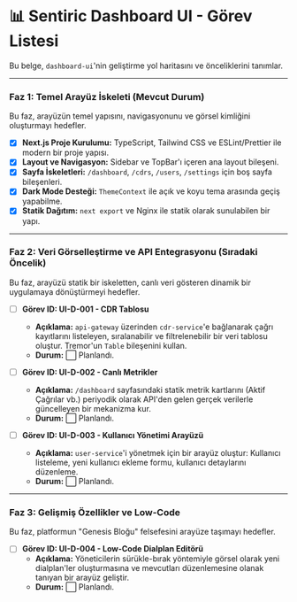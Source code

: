 # 📊 Sentiric Dashboard UI - Görev Listesi

Bu belge, `dashboard-ui`'nin geliştirme yol haritasını ve önceliklerini tanımlar.

---

### Faz 1: Temel Arayüz İskeleti (Mevcut Durum)

Bu faz, arayüzün temel yapısını, navigasyonunu ve görsel kimliğini oluşturmayı hedefler.

-   [x] **Next.js Proje Kurulumu:** TypeScript, Tailwind CSS ve ESLint/Prettier ile modern bir proje yapısı.
-   [x] **Layout ve Navigasyon:** Sidebar ve TopBar'ı içeren ana layout bileşeni.
-   [x] **Sayfa İskeletleri:** `/dashboard`, `/cdrs`, `/users`, `/settings` için boş sayfa bileşenleri.
-   [x] **Dark Mode Desteği:** `ThemeContext` ile açık ve koyu tema arasında geçiş yapabilme.
-   [x] **Statik Dağıtım:** `next export` ve Nginx ile statik olarak sunulabilen bir yapı.

---

### Faz 2: Veri Görselleştirme ve API Entegrasyonu (Sıradaki Öncelik)

Bu faz, arayüzü statik bir iskeletten, canlı veri gösteren dinamik bir uygulamaya dönüştürmeyi hedefler.

-   [ ] **Görev ID: UI-D-001 - CDR Tablosu**
    -   **Açıklama:** `api-gateway` üzerinden `cdr-service`'e bağlanarak çağrı kayıtlarını listeleyen, sıralanabilir ve filtrelenebilir bir veri tablosu oluştur. Tremor'un `Table` bileşenini kullan.
    -   **Durum:** ⬜ Planlandı.

-   [ ] **Görev ID: UI-D-002 - Canlı Metrikler**
    -   **Açıklama:** `/dashboard` sayfasındaki statik metrik kartlarını (Aktif Çağrılar vb.) periyodik olarak API'den gelen gerçek verilerle güncelleyen bir mekanizma kur.
    -   **Durum:** ⬜ Planlandı.

-   [ ] **Görev ID: UI-D-003 - Kullanıcı Yönetimi Arayüzü**
    -   **Açıklama:** `user-service`'i yönetmek için bir arayüz oluştur: Kullanıcı listeleme, yeni kullanıcı ekleme formu, kullanıcı detaylarını düzenleme.
    -   **Durum:** ⬜ Planlandı.

---

### Faz 3: Gelişmiş Özellikler ve Low-Code

Bu faz, platformun "Genesis Bloğu" felsefesini arayüze taşımayı hedefler.

-   [ ] **Görev ID: UI-D-004 - Low-Code Dialplan Editörü**
    -   **Açıklama:** Yöneticilerin sürükle-bırak yöntemiyle görsel olarak yeni dialplan'ler oluşturmasına ve mevcutları düzenlemesine olanak tanıyan bir arayüz geliştir.
    -   **Durum:** ⬜ Planlandı.
